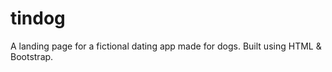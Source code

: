 # tindog
A landing page for a fictional dating app made for dogs. Built using HTML &amp; Bootstrap.
